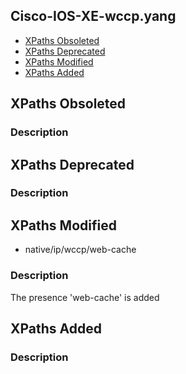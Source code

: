 ## Cisco-IOS-XE-wccp.yang


- [XPaths Obsoleted](#xpaths-obsoleted)
- [XPaths Deprecated](#xpaths-deprecated)
- [XPaths Modified](#xpaths-modified)
- [XPaths Added](#xpaths-added)

## XPaths Obsoleted

### Description

## XPaths Deprecated

### Description

## XPaths Modified

- native/ip/wccp/web-cache

### Description

The presence 'web-cache' is added

## XPaths Added

### Description
